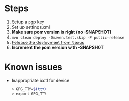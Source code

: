 # Steps
1. Setup a pgp key
2. [Set up settings.xml](http://central.sonatype.org/pages/apache-maven.html)
3. **Make sure pom version is right (no -SNAPSHOT)**
4. `mvn clean deploy -Dmaven.test.skip -P public-release`
5. [Release the deployment from Nexus](http://central.sonatype.org/pages/releasing-the-deployment.html)
6. **Increment the pom version with -SNAPSHOT**

# Known issues
* Inappropriate ioctl for device
   ```bash
   > GPG_TTY=$(tty)
   > export GPG_TTY
   ```